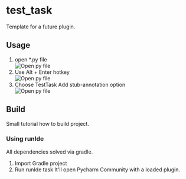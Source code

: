 # test_task

<!-- Plugin description -->
Template for a future plugin. 
<!-- Plugin description end -->

## Usage
1. open *.py file  
![Open py file](https://raw.githubusercontent.com/NikolaiSviridov/test_task/tree/main/assets/open_py_file.jpg)
2. Use Alt + Enter hotkey  
![Open py file](https://raw.githubusercontent.com/NikolaiSviridov/test_task/tree/main/assets/use_alt_enter_and_choose_option.jpg)
3. Choose TestTask Add stub-annotation option  
![Open py file](https://raw.githubusercontent.com/NikolaiSviridov/test_task/tree/main/assets/result.jpg)

## Build
Small tutorial how to build project.

### Using runIde
All dependencies solved via gradle.
1. Import Gradle project
2. Run runIde task
It'll open Pycharm Community with a loaded plugin.

